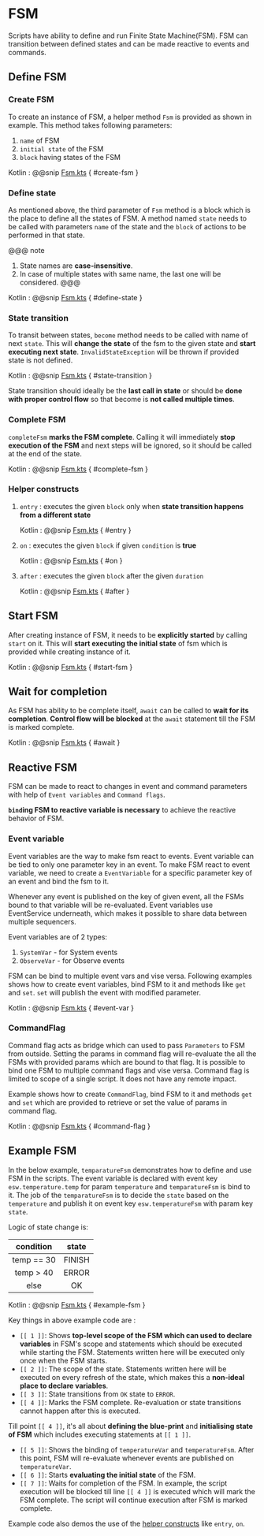 # FSM

Scripts have ability to define and run Finite State Machine(FSM). FSM can transition between defined states and can be made 
reactive to events and commands.

## Define FSM

### Create FSM

To create an instance of FSM, a helper method `Fsm` is provided as shown in example. This method takes following parameters:

1. `name` of FSM
2. `initial state` of the FSM
3. `block` having states of the FSM

Kotlin
:   @@snip [Fsm.kts](../../../../../examples/src/main/kotlin/esw/ocs/scripts/examples/paradox/Fsm.kts) { #create-fsm }  

### Define state

As mentioned above, the third parameter of `Fsm` method is a block which is the place to define all the states of FSM. A method named `state` needs
 to be called with parameters `name` of the state and the `block` of actions to be performed in that state.   

@@@ note
1. State names are **case-insensitive**.
2. In case of multiple states with same name, the last one will be considered.
@@@

Kotlin
:   @@snip [Fsm.kts](../../../../../examples/src/main/kotlin/esw/ocs/scripts/examples/paradox/Fsm.kts) { #define-state }

### State transition

To transit between states, `become` method needs to be called with name of next `state`. This will **change the state** of the fsm to the given state 
and **start executing next state**. `InvalidStateException` will be thrown if provided state is not defined.

Kotlin
:   @@snip [Fsm.kts](../../../../../examples/src/main/kotlin/esw/ocs/scripts/examples/paradox/Fsm.kts) { #state-transition }

State transition should ideally be the **last call in state** or should be **done with proper control flow** so that become is **not called multiple times**.

### Complete FSM

`completeFsm` **marks the FSM complete**. Calling it will immediately **stop execution of the FSM** and next steps will be ignored, so it should be called at
the end of the state.    

Kotlin
:   @@snip [Fsm.kts](../../../../../examples/src/main/kotlin/esw/ocs/scripts/examples/paradox/Fsm.kts) { #complete-fsm }

### Helper constructs 
1. `entry` : executes the given `block` only when **state transition happens from a different state**

    Kotlin
    :   @@snip [Fsm.kts](../../../../../examples/src/main/kotlin/esw/ocs/scripts/examples/paradox/Fsm.kts) { #entry }

2. `on` : executes the given `block` if given `condition` is **true**

    Kotlin
    :   @@snip [Fsm.kts](../../../../../examples/src/main/kotlin/esw/ocs/scripts/examples/paradox/Fsm.kts) { #on } 

3. `after` : executes the given `block` after the given `duration` 

    Kotlin
    :   @@snip [Fsm.kts](../../../../../examples/src/main/kotlin/esw/ocs/scripts/examples/paradox/Fsm.kts) { #after }

## Start FSM

After creating instance of FSM, it needs to be **explicitly started** by calling `start` on it. This will **start executing the initial
 state** of fsm which is provided while creating instance of it.

Kotlin
:   @@snip [Fsm.kts](../../../../../examples/src/main/kotlin/esw/ocs/scripts/examples/paradox/Fsm.kts) { #start-fsm }

## Wait for completion

As FSM has ability to be complete itself, `await` can be called to **wait for its completion**. **Control flow will be blocked** at the `await` statement
 till the FSM is marked complete.

Kotlin
:   @@snip [Fsm.kts](../../../../../examples/src/main/kotlin/esw/ocs/scripts/examples/paradox/Fsm.kts) { #await } 

## Reactive FSM

FSM can be made to react to changes in event and command parameters with help of `Event variables` and `Command flags`.

**`bind`ing FSM to reactive variable is necessary** to achieve the reactive behavior of FSM. 
 
### Event variable

Event variables are the way to make fsm react to events. Event variable can be tied to only one parameter key in an event.
To make FSM react to event variable, we need to create a `EventVariable` for a specific parameter key of an event and bind the fsm to it.

Whenever any event is published on the key of given event, all the FSMs bound to that variable will be re-evaluated.
Event variables use EventService underneath, which makes it possible to share data between multiple sequencers. 

Event variables are of 2 types:

1. `SystemVar` - for System events
2. `ObserveVar` - for Observe events

FSM can be bind to multiple event vars and vise versa. Following examples shows how to create event variables, bind FSM to it
 and methods like `get` and `set`. `set` will publish the event with modified parameter. 

Kotlin
:   @@snip [Fsm.kts](../../../../../examples/src/main/kotlin/esw/ocs/scripts/examples/paradox/Fsm.kts) { #event-var }

### CommandFlag

Command flag acts as bridge which can used to pass `Parameters` to FSM from outside. Setting the params in command flag will re-evaluate
the all the FSMs with provided params which are bound to that flag. It is possible to bind one FSM to multiple command flags and vise versa.
Command flag is limited to scope of a single script. It does not have any remote impact.

Example shows how to create `CommandFlag`, bind FSM to it and methods `get` and `set` which are provided to retrieve or set the value of
 params in command flag. 

Kotlin
:   @@snip [Fsm.kts](../../../../../examples/src/main/kotlin/esw/ocs/scripts/examples/paradox/Fsm.kts) { #command-flag } 

## Example FSM

In the below example, `temparatureFsm` demonstrates how to define and use FSM in the scripts. The event variable is declared 
with event key `esw.temperature.temp` for param `temperature` and `temparatureFsm` is bind to it. The job of the `temparatureFsm` 
is to decide the `state` based on the `temperature` and publish it on event key `esw.temperatureFsm` with param key `state`. 

Logic of state change is: 
   
| condition |state |
| :---: | :---: |
|  temp == 30 |  FINISH |
|  temp > 40  |  ERROR  |
|  else       |  OK     |
    
Kotlin
:   @@snip [Fsm.kts](../../../../../examples/src/main/kotlin/esw/ocs/scripts/examples/paradox/FsmExample.kts) { #example-fsm }

Key things in above example code are :
 
- `[[ 1 ]]`: Shows **top-level scope of the FSM which can used to declare variables** in FSM's scope and statements which should be executed while starting the FSM.
Statements written here will be executed only once when the FSM starts.
- `[[ 2 ]]`: The scope of the state. Statements written here will be executed on every refresh of the state, which makes this a **non-ideal place to declare variables**.
- `[[ 3 ]]`: State transitions from `OK` state to `ERROR`.
- `[[ 4 ]]`: Marks the FSM complete. Re-evaluation or state transitions cannot happen after this is executed.

Till point `[[ 4 ]]`, it's all about **defining the blue-print** and **initialising state of FSM** which includes executing statements at `[[ 1 ]]`.

- `[[ 5 ]]`: Shows the binding of `temperatureVar` and `temperatureFsm`. After this point, FSM will re-evaluate whenever events are published on `temperatureVar`.
- `[[ 6 ]]`: Starts **evaluating the initial state** of the FSM.
- `[[ 7 ]]`: Waits for completion of the FSM. In example, the script execution will be blocked till line `[[ 4 ]]` is executed which will mark the FSM complete. The script will 
continue execution after FSM is marked complete.

Example code also demos the use of the [helper constructs]( #helper-constructs ) like `entry`, `on`.